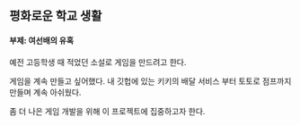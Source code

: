 ## 평화로운 학교 생활
#### 부제: 여선배의 유혹

예전 고등학생 때 적었던 소설로 게임을 만드려고 한다.

게임을 계속 만들고 싶어했다. 
내 깃헙에 있는 키키의 배달 서비스 부터 토토로 점프까지 만들며 계속 아쉬웠다.

좀 더 나은 게임 개발을 위해 이 프로젝트에 집중하고자 한다.
